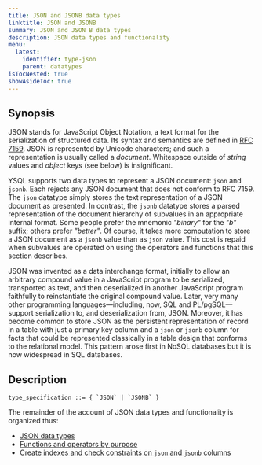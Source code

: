 ```yaml
---
title: JSON and JSONB data types
linktitle: JSON and JSONB
summary: JSON and JSON B data types
description: JSON data types and functionality
menu:
  latest:
    identifier: type-json
    parent: datatypes
isTocNested: true
showAsideToc: true
---
```


## Synopsis

JSON stands for JavaScript Object Notation, a text format for the serialization of structured data. Its syntax and semantics are defined in [RFC 7159](https://tools.ietf.org/html/rfc7159). JSON is represented by Unicode characters; and such a representation is usually called a _document_. Whitespace outside of _string_ values and _object_ keys (see below) is insignificant.

YSQL supports two data types to represent a JSON document: `json` and `jsonb`. Each rejects any JSON document that does not conform to RFC 7159. The `json` datatype simply stores the text representation of a JSON document as presented. In contrast, the `jsonb` datatype stores a parsed representation of the document hierarchy of subvalues in an appropriate internal format. Some people prefer the mnemonic _"binary"_ for the _"b"_ suffix; others prefer _"better"_. Of course, it takes more computation to store a JSON document as a `jsonb` value than as `json` value. This cost is repaid when subvalues are operated on using the operators and functions that this section describes.

JSON was invented as a data interchange format, initially to allow an arbitrary compound value in a JavaScript program to be serialized, transported as text, and then deserialized in another JavaScript program faithfully to reinstantiate the original compound value. Later, very many other programming languages—including, now, SQL and PL/pgSQL—support serialization to, and deserialization from, JSON. Moreover, it has become common to store JSON as the persistent representation of record in a table with just a primary key column and a `json` or `jsonb` column for facts that could be represented classically in a table design that conforms to the relational model. This pattern arose first in NoSQL databases but it is now widespread in SQL databases.

## Description

```
type_specification ::= { `JSON` | `JSONB` }
```

The remainder of the account of JSON data types and functionality is organized thus:

- [JSON data types](../json-data-types)
- [Functions and operators by purpose](../json-data-types/functions-operators/)
- [Create indexes and check constraints on `json` and `jsonb` columns](../json-data-types/create-indexes-constraints/)
